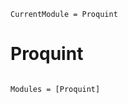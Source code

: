 ```@meta
CurrentModule = Proquint
```

# Proquint

```@index
```

```@autodocs
Modules = [Proquint]
```
